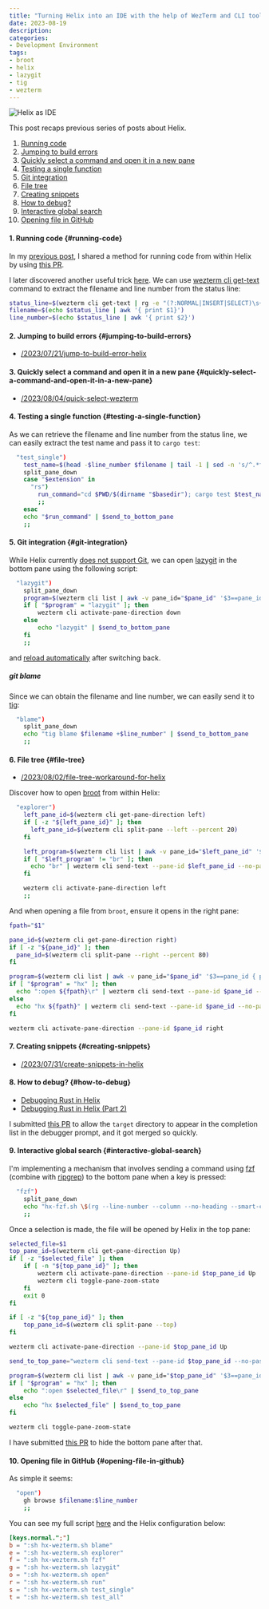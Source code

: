 ```yaml
---
title: "Turning Helix into an IDE with the help of WezTerm and CLI tools"
date: 2023-08-19
description:
categories:
- Development Environment
tags:
- broot
- helix
- lazygit
- tig
- wezterm
---
```

![Helix as IDE](/2023/08/19/hx-ide.gif)

This post recaps previous series of posts about Helix.

1. [Running code](#running-code)
2. [Jumping to build errors](#jumping-to-build-errors)
3. [Quickly select a command and open it in a new pane](#quickly-select-a-command-and-open-it-in-a-new-pane)
4. [Testing a single function](#testing-a-single-function)
5. [Git integration](#git-integration)
6. [File tree](#file-tree)
7. [Creating snippets](#creating-snippets)
8. [How to debug?](#how-to-debug)
9. [Interactive global search](#interactive-global-search)
10. [Opening file in GitHub](#opening-file-in-github)

#### 1. Running code {#running-code}

In my [previous post](/2023/07/14/run-code-in-helix), I shared a method for running code from within Helix by using [this PR](https://github.com/helix-editor/helix/pull/6979).

I later discovered another useful trick [here](https://www.reddit.com/r/HelixEditor/comments/13x9a3z/integrating_fuzzylive_grepping_into_helix_my/). We can use [wezterm cli get-text](https://wezfurlong.org/wezterm/cli/cli/get-text.html) command to extract the filename and line number from the status line:

```sh
status_line=$(wezterm cli get-text | rg -e "(?:NORMAL|INSERT|SELECT)\s+[\x{2800}-\x{28FF}]*\s+(\S*)\s[^│]* (\d+):*.*" -o --replace '$1 $2')
filename=$(echo $status_line | awk '{ print $1}')
line_number=$(echo $status_line | awk '{ print $2}')
```

#### 2. Jumping to build errors {#jumping-to-build-errors}

- [/2023/07/21/jump-to-build-error-helix](/2023/07/21/jump-to-build-error-helix)

#### 3. Quickly select a command and open it in a new pane {#quickly-select-a-command-and-open-it-in-a-new-pane}

- [/2023/08/04/quick-select-wezterm](/2023/08/04/quick-select-wezterm)

#### 4. Testing a single function {#testing-a-single-function}

As we can retrieve the filename and line number from the status line, we can easily extract the test name and pass it to `cargo test`:

```sh
  "test_single")
    test_name=$(head -$line_number $filename | tail -1 | sed -n 's/^.*fn \([^ ]*\)().*$/\1/p')
    split_pane_down
    case "$extension" in
      "rs")
        run_command="cd $PWD/$(dirname "$basedir"); cargo test $test_name; if [ \$status = 0 ]; wezterm cli activate-pane-direction up; end;"
        ;;
    esac
    echo "$run_command" | $send_to_bottom_pane
    ;;
```

#### 5. Git integration {#git-integration}

While Helix currently [does not support Git](https://github.com/helix-editor/helix/issues/227), we can open [lazygit](https://github.com/jesseduffield/lazygit) in the bottom pane using the following script:

```sh
  "lazygit")
    split_pane_down
    program=$(wezterm cli list | awk -v pane_id="$pane_id" '$3==pane_id { print $6 }')
    if [ "$program" = "lazygit" ]; then
        wezterm cli activate-pane-direction down
    else
        echo "lazygit" | $send_to_bottom_pane
    fi
    ;;
```

and [reload automatically](/2023/07/25/auto-reload-helix) after switching back.

##### git blame

Since we can obtain the filename and line number, we can easily send it to [tig](https://jonas.github.io/tig/):

```sh
  "blame")
    split_pane_down
    echo "tig blame $filename +$line_number" | $send_to_bottom_pane
    ;;
```

#### 6. File tree {#file-tree}

- [/2023/08/02/file-tree-workaround-for-helix](/2023/08/02/file-tree-workaround-for-helix)

Discover how to open [broot](https://github.com/Canop/broot) from within Helix:

```sh
  "explorer")
    left_pane_id=$(wezterm cli get-pane-direction left)
    if [ -z "${left_pane_id}" ]; then
      left_pane_id=$(wezterm cli split-pane --left --percent 20)
    fi

    left_program=$(wezterm cli list | awk -v pane_id="$left_pane_id" '$3==pane_id { print $6 }')
    if [ "$left_program" != "br" ]; then
      echo "br" | wezterm cli send-text --pane-id $left_pane_id --no-paste
    fi

    wezterm cli activate-pane-direction left
    ;;
```

And when opening a file from `broot`, ensure it opens in the right pane:

```sh
fpath="$1"

pane_id=$(wezterm cli get-pane-direction right)
if [ -z "${pane_id}" ]; then
  pane_id=$(wezterm cli split-pane --right --percent 80)
fi

program=$(wezterm cli list | awk -v pane_id="$pane_id" '$3==pane_id { print $6 }')
if [ "$program" = "hx" ]; then
  echo ":open ${fpath}\r" | wezterm cli send-text --pane-id $pane_id --no-paste
else
  echo "hx ${fpath}" | wezterm cli send-text --pane-id $pane_id --no-paste
fi

wezterm cli activate-pane-direction --pane-id $pane_id right
```

#### 7. Creating snippets {#creating-snippets}

- [/2023/07/31/create-snippets-in-helix](/2023/07/31/create-snippets-in-helix)

#### 8. How to debug? {#how-to-debug}

- [Debugging Rust in Helix](https://quantonganh.com/2023/08/10/debug-rust-helix)
- [Debugging Rust in Helix (Part 2)](https://quantonganh.com/2023/08/11/debug-rust-helix-2)

I submitted [this PR](https://github.com/helix-editor/helix/pull/7936) to allow the `target` directory to appear in the completion list in the debugger prompt, and it got merged so quickly.

#### 9. Interactive global search {#interactive-global-search}

I'm implementing a mechanism that involves sending a command using [fzf](https://github.com/junegunn/fzf) (combine with [ripgrep](https://github.com/BurntSushi/ripgrep)) to the bottom pane when a key is pressed:

```sh
  "fzf")
    split_pane_down
    echo "hx-fzf.sh \$(rg --line-number --column --no-heading --smart-case . | fzf --delimiter : --preview 'bat --style=full --color=always --highlight-line {2} {1}' --preview-window '~3,+{2}+3/2' | awk '{ print \$1 }' | cut -d: -f1,2,3)" | $send_to_bottom_pane
    ;;
```

Once a selection is made, the file will be opened by Helix in the top pane:

```sh
selected_file=$1
top_pane_id=$(wezterm cli get-pane-direction Up)
if [ -z "$selected_file" ]; then
    if [ -n "${top_pane_id}" ]; then
        wezterm cli activate-pane-direction --pane-id $top_pane_id Up
        wezterm cli toggle-pane-zoom-state
    fi
    exit 0
fi

if [ -z "${top_pane_id}" ]; then
    top_pane_id=$(wezterm cli split-pane --top)
fi

wezterm cli activate-pane-direction --pane-id $top_pane_id Up

send_to_top_pane="wezterm cli send-text --pane-id $top_pane_id --no-paste"

program=$(wezterm cli list | awk -v pane_id="$top_pane_id" '$3==pane_id { print $6 }')
if [ "$program" = "hx" ]; then
    echo ":open $selected_file\r" | $send_to_top_pane
else
    echo "hx $selected_file" | $send_to_top_pane
fi

wezterm cli toggle-pane-zoom-state
```

I have submitted [this PR](https://github.com/wez/wezterm/pull/4160) to hide the bottom pane after that.

#### 10. Opening file in GitHub {#opening-file-in-github}

As simple it seems:

```sh
  "open")
    gh browse $filename:$line_number  
    ;;
```

You can see my full script [here](https://github.com/quantonganh/dotfiles/blob/main/.local/bin/hx-wezterm.sh) and the Helix configuration below:

```toml
[keys.normal.";"]
b = ":sh hx-wezterm.sh blame"
e = ":sh hx-wezterm.sh explorer"
f = ":sh hx-wezterm.sh fzf"
g = ":sh hx-wezterm.sh lazygit"
o = ":sh hx-wezterm.sh open"
r = ":sh hx-wezterm.sh run"
s = ":sh hx-wezterm.sh test_single"
t = ":sh hx-wezterm.sh test_all"
```